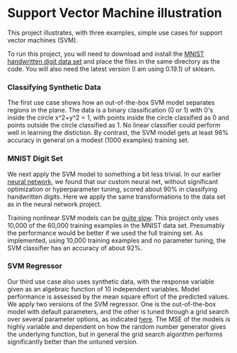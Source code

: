 # Support Vector Machine illustration

This project illustrates, with three examples, simple use cases for support vector machines (SVM).

To run this project, you will need to download and install the [MNIST handwritten digit data set](http://yann.lecun.com/exdb/mnist/) and place the files in the same directory as the code. You will also need the latest version (I am using 0.19.1) of sklearn.

### Classifying Synthetic Data

The first use case shows how an out-of-the-box SVM model separates regions in the plane. The data is a binary classification (0 or 1) with 0's inside the circle x^2+y^2 = 1, with points inside the circle classified as 0 and points outside the circle classified as 1. No linear classifier could perform well in learning the distiction. By contrast, the SVM model gets at least 96% accuracy in general on a modest (1000 examples) training set.

### MNIST Digit Set

We next apply the SVM model to something a bit less trivial. In our earlier [neural network](https://github.com/pepper2000/neural_net), we found that our custom neural net, without significant optimization or hyperparameter tuning, scored about 90% in classifying handwritten digits. Here we apply the same transformations to the data set as in the neural network project.

Training nonlinear SVM models can be [quite slow](https://www.quora.com/What-is-the-computational-complexity-of-an-SVM). This project only uses 10,000 of the 60,000 training examples in the MNIST data set. Presumably the performance would be better if we used the full training set. As implemented, using 10,000 training examples and no parameter tuning, the SVM classifier has an accuracy of about 92%.

### SVM Regressor

Our third use case also uses synthetic data, with the response variable given as an algebraic function of 10 independent variables. Model performance is assessed by the mean square effort of the predicted values. We apply two versions of the SVM regressor. One is the out-of-the-box model with default parameters, and the other is tuned through a grid search over several parameter options, as indicated [here](https://github.com/ksopyla/svm_mnist_digit_classification). The MSE of the models is highly variable and dependent on how the random number generator gives the underlying function, but in general the grid search algorithm performs significantly better than the untuned version.